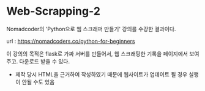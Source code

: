 # Web-Scrapping-2

Nomadcoder의 'Python으로 웹 스크래퍼 만들기' 강의를 수강한 결과이다.

url : https://nomadcoders.co/python-for-beginners

이 강의의 목적은 flask로 가짜 서버를 만들어서, 웹 스크래핑한 기록을 페이지에서 보여주고. 다운로드 받을 수 있다.

* 제작 당시 HTML을 근거하여 작성하였기 때문에 웹사이트가 업데이트 될 경우 실행이 안될 수도 있음